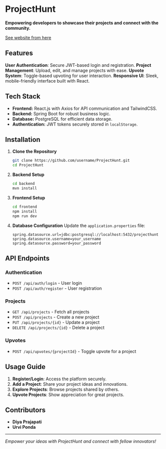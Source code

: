 # ProjectHunt

**Empowering developers to showcase their projects and connect with the community.**

[See website from here](https://project-hunt-nu.vercel.app)

## Features

**User Authentication**: Secure JWT-based login and registration.
**Project Management**: Upload, edit, and manage projects with ease.
**Upvote System**: Toggle-based upvoting for user interaction.
**Responsive UI**: Sleek, mobile-friendly interface built with React.

## Tech Stack

- **Frontend:** React.js with Axios for API communication and TailwindCSS.
- **Backend:** Spring Boot for robust business logic.
- **Database:** PostgreSQL for efficient data storage.
- **Authentication:** JWT tokens securely stored in `localStorage`.

## Installation

1. **Clone the Repository**
   ```bash
   git clone https://github.com/username/ProjectHunt.git
   cd ProjectHunt
   ```

2. **Backend Setup**
   ```bash
   cd backend
   mvn install
   ```

3. **Frontend Setup**
   ```bash
   cd frontend
   npm install
   npm run dev
   ```

4. **Database Configuration**
   Update the `application.properties` file:
   ```properties
   spring.datasource.url=jdbc:postgresql://localhost:5432/projecthunt
   spring.datasource.username=your_username
   spring.datasource.password=your_password
   ```

## API Endpoints

### Authentication
- `POST /api/auth/login` - User login
- `POST /api/auth/register` - User registration

### Projects
- `GET /api/projects` - Fetch all projects
- `POST /api/projects` - Create a new project
- `PUT /api/projects/{id}` - Update a project
- `DELETE /api/projects/{id}` - Delete a project

### Upvotes
- `POST /api/upvotes/{projectId}` - Toggle upvote for a project

## Usage Guide

1. **Register/Login**: Access the platform securely.
2. **Add a Project**: Share your project ideas and innovations.
3. **Explore Projects**: Browse projects shared by others.
4. **Upvote Projects**: Show appreciation for great projects.

## Contributors
- **Diya Prajapati**
- **Urvi Ponda**

---
*Empower your ideas with ProjectHunt and connect with fellow innovators!*
